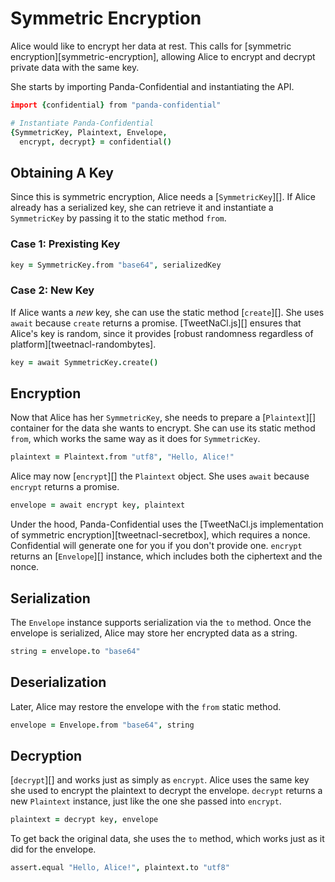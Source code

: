 # Symmetric Encryption

Alice would like to encrypt her data at rest.  This calls for [symmetric encryption][symmetric-encryption], allowing Alice to encrypt and decrypt private data with the same key.

She starts by importing Panda-Confidential and instantiating the API.

```coffeescript
import {confidential} from "panda-confidential"

# Instantiate Panda-Confidential
{SymmetricKey, Plaintext, Envelope,
  encrypt, decrypt} = confidential()
```

## Obtaining A Key

Since this is symmetric encryption, Alice needs a [`SymmetricKey`][]. If Alice already has a serialized key, she can retrieve it and instantiate a `SymmetricKey` by passing it to the static method `from`.

### Case 1: Prexisting Key

```coffeescript
key = SymmetricKey.from "base64", serializedKey
```

### Case 2: New Key

If Alice wants a _new_ key, she can use the static method [`create`][]. She uses `await` because `create` returns a promise. [TweetNaCl.js][] ensures that Alice's key is random, since it provides [robust randomness regardless of platform][tweetnacl-randombytes].

```coffeescript
key = await SymmetricKey.create()
```

## Encryption

Now that Alice has her `SymmetricKey`, she needs to prepare a [`Plaintext`][] container for the data she wants to encrypt. She can use its static method `from`, which works the same way as it does for `SymmetricKey`.

```coffeescript
plaintext = Plaintext.from "utf8", "Hello, Alice!"
```

Alice may now [`encrypt`][] the `Plaintext` object. She uses `await` because `encrypt` returns a promise.

```coffeescript
envelope = await encrypt key, plaintext
```

Under the hood, Panda-Confidential uses the [TweetNaCl.js implementation of symmetric encryption][tweetnacl-secretbox], which requires a nonce. Confidential will generate one for you if you don't provide one. `encrypt` returns an [`Envelope`][] instance, which includes both the ciphertext and the nonce.

## Serialization

The `Envelope` instance supports serialization via the `to` method. Once the envelope is serialized, Alice may store her encrypted data as a string.

```coffeescript
string = envelope.to "base64"  
```

## Deserialization

Later, Alice may restore the envelope with the `from` static method.

```coffeescript
envelope = Envelope.from "base64", string
```

## Decryption

[`decrypt`][] and works just as simply as `encrypt`. Alice uses the same key she used to encrypt the plaintext to decrypt the envelope. `decrypt` returns a new `Plaintext` instance, just like the one she passed into `encrypt`.

```coffeescript
plaintext = decrypt key, envelope
```

To get back the original data, she uses the `to` method, which works just as it did for the envelope.

```coffeescript
assert.equal "Hello, Alice!", plaintext.to "utf8"
```
